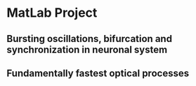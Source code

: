 # MatLab Project


## Bursting oscillations, bifurcation and synchronization in neuronal system

## Fundamentally fastest optical processes
